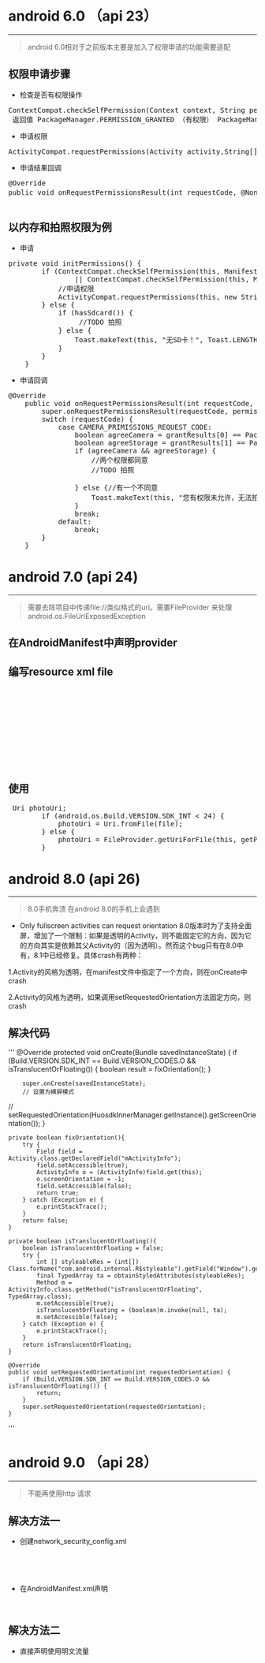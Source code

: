 # android 6.0 （api 23）
    

----------
> android 6.0相对于之前版本主要是加入了权限申请的功能需要适配


## 权限申请步骤
- 检查是否有权限操作 
<pre>
ContextCompat.checkSelfPermission(Context context, String permission);
 返回值 PackageManager.PERMISSION_GRANTED （有权限） PackageManager.PERMISSION_DENIED （无权限）  
</pre>

- 申请权限
<pre>
ActivityCompat.requestPermissions(Activity activity,String[] permissions, int requestCode);
</pre>
- 申请结果回调
<pre>
@Override
public void onRequestPermissionsResult(int requestCode, @NonNull String[] permissions, @NonNull int[] grantResults)；

</pre>
## 以内存和拍照权限为例
- 申请
<pre>
private void initPermissions() {
        if (ContextCompat.checkSelfPermission(this, Manifest.permission.CAMERA) != PackageManager.PERMISSION_GRANTED
                || ContextCompat.checkSelfPermission(this, Manifest.permission.WRITE_EXTERNAL_STORAGE) != PackageManager.PERMISSION_GRANTED) {
            //申请权限
            ActivityCompat.requestPermissions(this, new String[]{Manifest.permission.CAMERA, Manifest.permission.WRITE_EXTERNAL_STORAGE}, CAMERA_PRIMISSIONS_REQUEST_CODE);
        } else {
            if (hasSdcard()) {
                 //TODO 拍照
            } else {
                Toast.makeText(this, "无SD卡！", Toast.LENGTH_SHORT).show();
            }
        }
    }
</pre>
- 申请回调
<pre>
@Override
    public void onRequestPermissionsResult(int requestCode, @NonNull String[] permissions, @NonNull int[] grantResults) {
        super.onRequestPermissionsResult(requestCode, permissions, grantResults);
        switch (requestCode) {
            case CAMERA_PRIMISSIONS_REQUEST_CODE:
                boolean agreeCamera = grantResults[0] == PackageManager.PERMISSION_GRANTED;
                boolean agreeStorage = grantResults[1] == PackageManager.PERMISSION_GRANTED;
                if (agreeCamera && agreeStorage) {
                    //两个权限都同意
                    //TODO 拍照

                } else {//有一个不同意
                    Toast.makeText(this, "您有权限未允许，无法拍照", Toast.LENGTH_SHORT).show();
                }
                break;
            default:
                break;
        }
    }
</pre>

# android 7.0 (api 24)

----------

> 需要去除项目中传递file://类似格式的uri。需要FileProvider 来处理 android.os.FileUriExposedException
## 在AndroidManifest中声明provider
<provider
    android:name="android.support.v4.content.FileProvider"
    android:authorities="${applicationId}.fileprovider"
    android:exported="false"
    android:grantUriPermissions="true">
    <meta-data
        android:name="android.support.FILE_PROVIDER_PATHS"
        android:resource="@xml/file_paths" />
</provider>

## 编写resource xml file
<pre>
<?xml version="1.0" encoding="utf-8"?>
<paths xmlns:android="http://schemas.android.com/apk/res/android">
    <root-path name="root" path="" />
    <files-path name="files" path="" />
    <cache-path name="cache" path="" />
    <external-path name="external" path="" />
    <external-files-path name="name" path="path" />
     <external-cache-path name="name" path="path" />
</paths>

</pre>

## 使用
<pre>
 Uri photoUri;
        if (android.os.Build.VERSION.SDK_INT < 24) {
            photoUri = Uri.fromFile(file);
        } else {
            photoUri = FileProvider.getUriForFile(this, getPackageName()+".fileprovider", file);
        }
</pre>

# android 8.0 (api 26)

----------

> 8.0手机奔溃  在android 8.0的手机上会遇到
* Only fullscreen activities can request orientation
8.0版本时为了支持全面屏，增加了一个限制：如果是透明的Activity，则不能固定它的方向，因为它的方向其实是依赖其父Activity的（因为透明）。然而这个bug只有在8.0中有，8.1中已经修复。具体crash有两种：

1.Activity的风格为透明，在manifest文件中指定了一个方向，则在onCreate中crash

2.Activity的风格为透明，如果调用setRequestedOrientation方法固定方向，则crash
## 解决代码
'''
 @Override
    protected void onCreate(Bundle savedInstanceState) {
        if (Build.VERSION.SDK_INT == Build.VERSION_CODES.O && isTranslucentOrFloating()) {
            boolean result = fixOrientation();
        }

        super.onCreate(savedInstanceState);
        // 设置为横屏模式
//        setRequestedOrientation(HuosdkInnerManager.getInstance().getScreenOrientation());
    }

    private boolean fixOrientation(){
        try {
            Field field = Activity.class.getDeclaredField("mActivityInfo");
            field.setAccessible(true);
            ActivityInfo o = (ActivityInfo)field.get(this);
            o.screenOrientation = -1;
            field.setAccessible(false);
            return true;
        } catch (Exception e) {
            e.printStackTrace();
        }
        return false;
    }

    private boolean isTranslucentOrFloating(){
        boolean isTranslucentOrFloating = false;
        try {
            int [] styleableRes = (int[]) Class.forName("com.android.internal.R$styleable").getField("Window").get(null);
            final TypedArray ta = obtainStyledAttributes(styleableRes);
            Method m = ActivityInfo.class.getMethod("isTranslucentOrFloating", TypedArray.class);
            m.setAccessible(true);
            isTranslucentOrFloating = (boolean)m.invoke(null, ta);
            m.setAccessible(false);
        } catch (Exception e) {
            e.printStackTrace();
        }
        return isTranslucentOrFloating;
    }

    @Override
    public void setRequestedOrientation(int requestedOrientation) {
        if (Build.VERSION.SDK_INT == Build.VERSION_CODES.O && isTranslucentOrFloating()) {
            return;
        }
        super.setRequestedOrientation(requestedOrientation);
    }
'''
# android 9.0 （api 28）

----------

> 不能再使用http 请求
## 解决方法一
- 创建network_security_config.xml
<pre>
<network-security-config>
    <base-config cleartextTrafficPermitted="true" />
</network-security-config>
</pre> 
- 在AndroidManifest.xml声明
<pre>
<application
...
 android:networkSecurityConfig="@xml/network_security_config"
...
/>
</pre>
## 解决方法二
- 直接声明使用明文流量 
<pre>
<application
...
  android:usesCleartextTraffic="true"
...
/>
 
</pre>